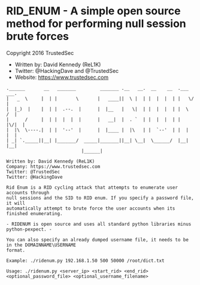 # RID_ENUM - A simple open source method for performing null session brute forces

Copyright 2016 TrustedSec

+ Written by: David Kennedy (ReL1K)
+ Twitter: @HackingDave and @TrustedSec
+ Website: https://www.trustedsec.com

```
.______       __   _______         _______ .__   __.  __    __  .___  ___.
|   _  \     |  | |       \       |   ____||  \ |  | |  |  |  | |   \/   |
|  |_)  |    |  | |  .--.  |      |  |__   |   \|  | |  |  |  | |  \  /  |
|      /     |  | |  |  |  |      |   __|  |  . `  | |  |  |  | |  |\/|  |
|  |\  \----.|  | |  '--'  |      |  |____ |  |\   | |  `--'  | |  |  |  |
| _| `._____||__| |_______/  _____|_______||__| \__|  \______/  |__|  |__|
                            |______|

Written by: David Kennedy (ReL1K)
Company: https://www.trustedsec.com
Twitter: @TrustedSec
Twitter: @HackingDave

Rid Enum is a RID cycling attack that attempts to enumerate user accounts through
null sessions and the SID to RID enum. If you specify a password file, it will
automatically attempt to brute force the user accounts when its finished enumerating.

- RIDENUM is open source and uses all standard python libraries minus python-pexpect. -

You can also specify an already dumped username file, it needs to be in the DOMAINNAME\USERNAME
format.

Example: ./ridenum.py 192.168.1.50 500 50000 /root/dict.txt

Usage: ./ridenum.py <server_ip> <start_rid> <end_rid> <optional_password_file> <optional_username_filename>
